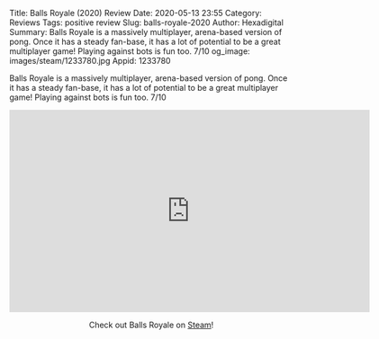 Title: Balls Royale (2020) Review
Date: 2020-05-13 23:55
Category: Reviews
Tags: positive review
Slug: balls-royale-2020
Author: Hexadigital
Summary: Balls Royale is a massively multiplayer, arena-based version of pong. Once it has a steady fan-base, it has a lot of potential to be a great multiplayer game! Playing against bots is fun too. 7/10
og_image: images/steam/1233780.jpg
Appid: 1233780

Balls Royale is a massively multiplayer, arena-based version of pong. Once it has a steady fan-base, it has a lot of potential to be a great multiplayer game! Playing against bots is fun too. 7/10

<center><iframe src="https://www.youtube.com/embed/43WRDUucTs0?feature=oembed" allow="accelerometer; autoplay; encrypted-media; gyroscope; picture-in-picture" width="640" height="360" frameborder="0"></iframe>

Check out Balls Royale on [Steam](https://store.steampowered.com/app/1233780/?curator_clanid=34633900)!</center>
